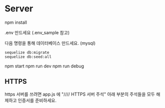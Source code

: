 # Server

npm install

.env 만드세요 (.env_sample 참고)

다음 명령을 통해 데이터베이스 만드세요. (mysql)

    sequelize db:migrate
    sequelize db:seed:all

npm start
npm run dev
npm run debug


## HTTPS


https 서버를 쓰려면
app.js 에 "//// HTTPS 서버 주석" 아래 부분의 주석들을 모두 해제하고 인증서를 준비하세요.
